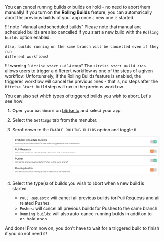 You can cancel running builds or builds on hold - no need to abort them manually! If you turn on the __Rolling Builds__ feature, you can automatically abort the previous builds of your app once a new one is started.

!!! note "Manual and scheduled builds"
    Please note that manual and scheduled builds are also cancelled
    if you start a new build with the `Rolling builds` option enabled.

    Also, builds running on the same branch will be cancelled even if they run
    different workflows!

!!! warning "`Bitrise Start Build` step"
    The `Bitrise Start Build step` allows users to trigger a different workflow as one of the steps of a given workflow. Unfortunately, if the Rolling Builds feature is enabled, the triggered workflow will cancel the previous ones - that is, no steps after the `Bitrise Start Build` step will run in the previous workflow.

You can also set which types of triggered builds you wish to abort. Let's see how!

1. Open your `Dashboard` on [bitrise.io](https://www.bitrise.io) and select your app.

1. Select the `Settings` tab from the menubar.

1. Scroll down to the `ENABLE ROLLING BUILDS` option and toggle it.

    ![Rolling Builds](/img/getting-started/rolling-builds.png)

1. Select the type(s) of builds you wish to abort when a new build is started.

    - `Pull Requests`: will cancel all previous builds for Pull Requests and all related Pushes
    - `Pushes`: will cancel all previous builds for Pushes to the same branch
    - `Running builds`: will also auto-cancel running builds in addition to on-hold ones

And done! From now on, you don't have to wait for a triggered build to finish if you do not need it!
